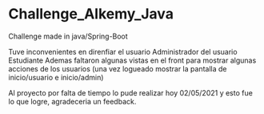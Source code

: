 # Challenge_Alkemy_Java
Challenge made in java/Spring-Boot


Tuve inconvenientes en direnfiar el usuario Administrador del usuario Estudiante
Ademas faltaron algunas vistas en el front para mostrar algunas acciones de los usuarios (una vez logueado mostrar la pantalla de inicio/usuario e inicio/admin)

Al proyecto por falta de tiempo lo pude realizar hoy 02/05/2021 y esto fue lo que logre, agradeceria un feedback.
